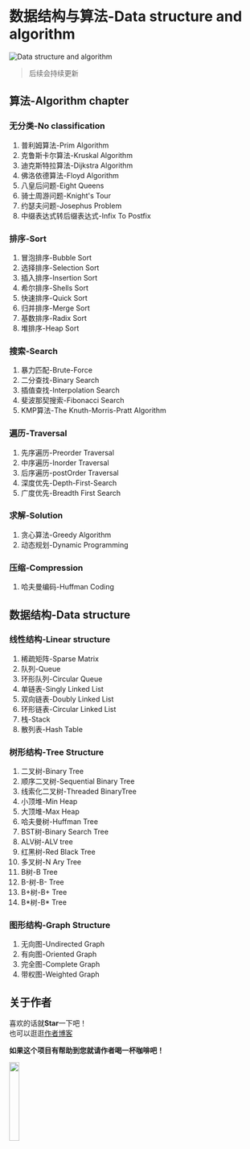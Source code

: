 # 数据结构与算法-Data structure and algorithm
![Data structure and algorithm](http://img.mp.itc.cn/upload/20170420/d91afdda62a4452fa65174ea66e04995_th.jpeg)
> 后续会持续更新
## 算法-Algorithm chapter
### 无分类-No classification
1. 普利姆算法-Prim Algorithm
2. 克鲁斯卡尔算法-Kruskal Algorithm
3. 迪克斯特拉算法-Dijkstra Algorithm
4. 佛洛依德算法-Floyd Algorithm
5. 八皇后问题-Eight Queens
6. 骑士周游问题-Knight's Tour
7. 约瑟夫问题-Josephus Problem
8. 中缀表达式转后缀表达式-Infix To Postfix
### 排序-Sort
1. 冒泡排序-Bubble Sort
2. 选择排序-Selection Sort
3. 插入排序-Insertion Sort
4. 希尔排序-Shells Sort
5. 快速排序-Quick Sort
6. 归并排序-Merge Sort
7. 基数排序-Radix Sort
8. 堆排序-Heap Sort
### 搜索-Search
1. 暴力匹配-Brute-Force
2. 二分查找-Binary Search
3. 插值查找-Interpolation Search
4. 斐波那契搜索-Fibonacci Search
5. KMP算法-The Knuth-Morris-Pratt Algorithm
### 遍历-Traversal
1. 先序遍历-Preorder Traversal
2. 中序遍历-Inorder Traversal
3. 后序遍历-postOrder Traversal
4. 深度优先-Depth-First-Search
5. 广度优先-Breadth First Search
### 求解-Solution
1. 贪心算法-Greedy Algorithm
2. 动态规划-Dynamic Programming
### 压缩-Compression
1. 哈夫曼编码-Huffman Coding
## 数据结构-Data structure
### 线性结构-Linear structure
1. 稀疏矩阵-Sparse Matrix
2. 队列-Queue
3. 环形队列-Circular Queue
4. 单链表-Singly Linked List
5. 双向链表-Doubly Linked List
6. 环形链表-Circular Linked List
7. 栈-Stack
8. 散列表-Hash Table
### 树形结构-Tree Structure
1. 二叉树-Binary Tree
2. 顺序二叉树-Sequential Binary Tree
3. 线索化二叉树-Threaded BinaryTree
4. 小顶堆-Min Heap
5. 大顶堆-Max Heap
6. 哈夫曼树-Huffman Tree
8. BST树-Binary Search Tree
9. ALV树-ALV tree
10. 红黑树-Red Black Tree
11. 多叉树-N Ary Tree
12. B树-B Tree
13. B-树-B- Tree
14. B+树-B+ Tree
15. B\*树-B\* Tree
### 图形结构-Graph Structure
1. 无向图-Undirected Graph
2. 有向图-Oriented Graph
3. 完全图-Complete Graph
4. 带权图-Weighted Graph
## 关于作者

喜欢的话就**Star**一下吧！  
也可以逛逛[作者博客](http://blog.anydevelop.cn/)

**如果这个项目有帮助到您就请作者喝一杯咖啡吧！**

<img src="https://wx3.sinaimg.cn/large/0065B4vHgy1g7mv8zdyvwj3078078jr5.jpg" width="20%"/>